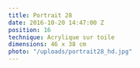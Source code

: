 ```yaml
---
title: Portrait 28
date: 2016-10-20 14:47:00 Z
position: 16
technique: Acrylique sur toile
dimensions: 46 x 38 cm
photo: "/uploads/portrait28_hd.jpg"
---
```


